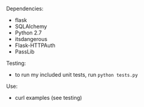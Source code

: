 Dependencies:
- flask
- SQLAlchemy
- Python 2.7
- itsdangerous
- Flask-HTTPAuth
- PassLib

Testing:
- to run my included unit tests, run `python tests.py`

Use:
- curl examples (see testing)
